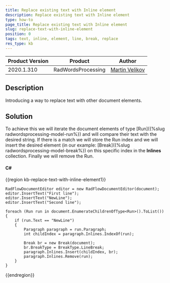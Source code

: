 ```yaml
---
title: Replace existing text with Inline element
description: Replace existing text with Inline element
type: how-to
page_title: Replace existing text with Inline element
slug: replace-text-with-inline-element
position: 0
tags: text, inline, element, line, break, replace
res_type: kb
---
```


<table>
<thead>
	<tr>
		<th>Product Version</th>
		<th>Product</th>
		<th>Author</th>
	</tr>
</thead>
<tbody>
	<tr>
		<td>2020.1.310</td>
		<td>RadWordsProcessing</td>
		<td><a href="https://www.telerik.com/blogs/author/martin-velikov">Martin Velikov</a></td>
	</tr>
</tbody>
</table>

## Description
Introducing a way to replace text with other document elements.

## Solution

To achieve this we will iterate the document elements of type [Run]({%slug radwordsprocessing-model-run%}) and will compare their text with the desired string. If there is a match we will store the Run index and we will insert the desired element (in our example: [Break]({%slug radwordsprocessing-model-break%}) on this specific index in the **Inlines** collection. Finally we will remove the Run.

#### __C#__

{{region kb-replace-text-with-inline-element1}}

	RadFlowDocumentEditor editor = new RadFlowDocumentEditor(document);
	editor.InsertText("First line");
	editor.InsertText("NewLine");
	editor.InsertText("Second line");

	foreach (Run run in document.EnumerateChildrenOfType<Run>().ToList())
	{
		if (run.Text == "NewLine")
		{
			Paragraph paragraph = run.Paragraph;
			int childIndex = paragraph.Inlines.IndexOf(run);

			Break br = new Break(document);
			br.BreakType = BreakType.LineBreak;
			paragraph.Inlines.Insert(childIndex, br);
			paragraph.Inlines.Remove(run);
		}
	}

{{endregion}}
